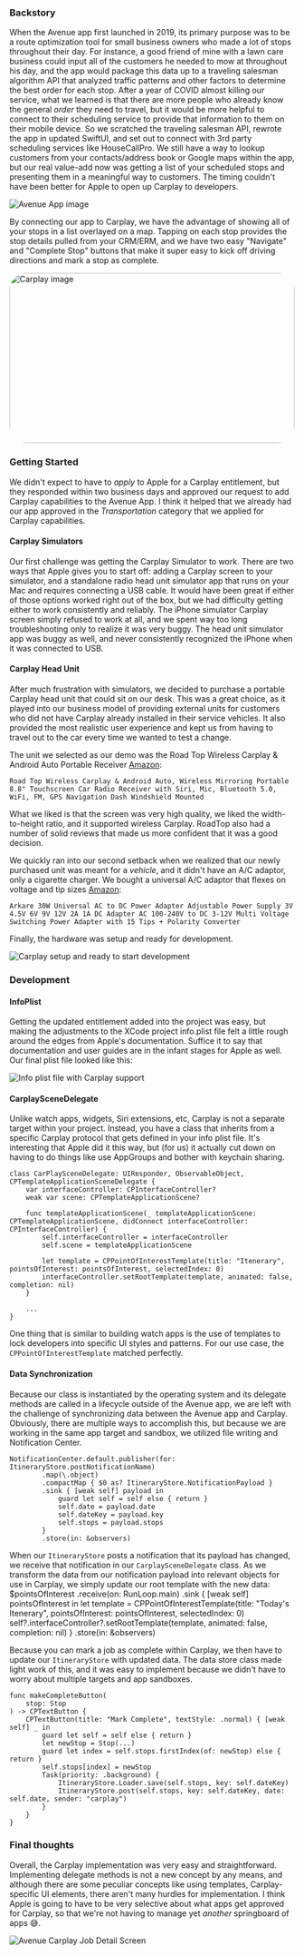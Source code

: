 ### Backstory ###

When the Avenue app first launched in 2019, its primary purpose was to be a route optimization tool for small business owners who made a lot of stops throughout their day. For instance, a good friend of mine with a lawn care business could input all of the customers he needed to mow at throughout his day, and the app would package this data up to a traveling salesman algorithm API that analyzed traffic patterns and other factors to determine the best order for each stop. After a year of COVID almost killing our service, what we learned is that there are more people who already know the general *order* they need to travel, but it would be more helpful to connect to their scheduling service to provide that information to them on their mobile device. So we scratched the traveling salesman API, rewrote the app in updated SwiftUI, and set out to connect with 3rd party scheduling services like HouseCallPro. We still have a way to lookup customers from your contacts/address book or Google maps within the app, but our real value-add now was getting a list of your scheduled stops and presenting them in a meaningful way to customers. The timing couldn't have been better for Apple to open up Carplay to developers.

![Avenue App image](AvenuePhone.jpg)

By connecting our app to Carplay, we have the advantage of showing all of your stops in a list overlayed on a map. Tapping on each stop provides the stop details pulled from your CRM/ERM, and we have two easy "Navigate" and "Complete Stop" buttons that make it super easy to kick off driving directions and mark a stop as complete.

![Carplay image](AvenueCarplay.jpg)
<style> img[alt="Carplay image"] {border-radius: 30px; width: 100% ; height: 300 ; margin-left: auto ; margin-right: auto } </style>

### Getting Started ###

We didn't expect to have to *apply* to Apple for a Carplay entitlement, but they responded within two business days and approved our request to add Carplay capabilities to the Avenue App. I think it helped that we already had our app approved in the *Transportation* category that we applied for Carplay capabilities.

#### Carplay Simulators
Our first challenge was getting the Carplay Simulator to work. There are two ways that Apple gives you to start off: adding a Carplay screen to your simulator, and a standalone radio head unit simulator app that runs on your Mac and requires connecting a USB cable. It would have been great if either of those options worked right out of the box, but we had difficulty getting either to work consistently and reliably. The iPhone simulator Carplay screen simply refused to work at all, and we spent way too long troubleshooting only to realize it was very buggy. The head unit simulator app was buggy as well, and never consistently recognized the iPhone when it was connected to USB. 
    
#### Carplay Head Unit

After much frustration with simulators, we decided to purchase a portable Carplay head unit that could sit on our desk. This was a great choice, as it played into our business model of providing external units for customers who did not have Carplay already installed in their service vehicles. It also provided the most realistic user experience and kept us from having to travel out to the car every time we wanted to test a change. 

The unit we selected as our demo was the Road Top Wireless Carplay & Android Auto Portable Receiver [Amazon](https://www.amazon.com/dp/B09P8C5V26?psc=1&ref=ppx_yo2ov_dt_b_product_details):

    Road Top Wireless Carplay & Android Auto, Wireless Mirroring Portable 8.8" Touchscreen Car Radio Receiver with Siri, Mic, Bluetooth 5.0, WiFi, FM, GPS Navigation Dash Windshield Mounted
 
What we liked is that the screen was very high quality, we liked the width-to-height ratio, and it supported wireless Carplay. RoadTop also had a number of solid reviews that made us more confident that it was a good decision.
 
We quickly ran into our second setback when we realized that our newly purchased unit was meant for a *vehicle*, and it didn't have an A/C adaptor, only a cigarette charger. We bought a universal A/C adaptor that flexes on voltage and tip sizes [Amazon](https://www.amazon.com/dp/B09WMS6K9C?psc=1&ref=ppx_yo2ov_dt_b_product_details):
    
    Arkare 30W Universal AC to DC Power Adapter Adjustable Power Supply 3V 4.5V 6V 9V 12V 2A 1A DC Adapter AC 100-240V to DC 3-12V Multi Voltage Switching Power Adapter with 15 Tips + Polarity Converter
    
Finally, the hardware was setup and ready for development.

![Carplay setup and ready to start development](CarplayDesktop.jpg)

### Development

#### InfoPlist 
Getting the updated entitlement added into the project was easy, but making the adjustments to the XCode project info.plist file felt a little rough around the edges from Apple's documentation. Suffice it to say that documentation and user guides are in the infant stages for Apple as well. Our final plist file looked like this:

![Info plist file with Carplay support](InfoPlist.png)

#### CarplaySceneDelegate
Unlike watch apps, widgets, Siri extensions, etc, Carplay is not a separate target within your project. Instead, you have a class that inherits from a specific Carplay protocol that gets defined in your info plist file. It's interesting that Apple did it this way, but (for us) it actually cut down on having to do things like use AppGroups and bother with keychain sharing.

    class CarPlaySceneDelegate: UIResponder, ObservableObject, CPTemplateApplicationSceneDelegate {
        var interfaceController: CPInterfaceController?
        weak var scene: CPTemplateApplicationScene?

        func templateApplicationScene(_ templateApplicationScene: CPTemplateApplicationScene, didConnect interfaceController: CPInterfaceController) {
            self.interfaceController = interfaceController
            self.scene = templateApplicationScene
            
            let template = CPPointOfInterestTemplate(title: "Itenerary", pointsOfInterest: pointsOfInterest, selectedIndex: 0)
            interfaceController.setRootTemplate(template, animated: false, completion: nil)
        }

        ...
    }

One thing that is similar to building watch apps is the use of templates to lock developers into specific UI styles and patterns. For our use case, the `CPPointOfInterestTemplate` matched perfectly.

#### Data Synchronization
Because our class is instantiated by the operating system and its delegate methods are called in a lifecycle outside of the Avenue app, we are left with the challenge of synchronizing data between the Avenue app and Carplay. Obviously, there are multiple ways to accomplish this, but because we are working in the same app target and sandbox, we utilized file writing and Notification Center.

    NotificationCenter.default.publisher(for: ItineraryStore.postNotificationName)
            .map(\.object)
            .compactMap { $0 as? ItineraryStore.NotificationPayload }
            .sink { [weak self] payload in
                guard let self = self else { return }
                self.date = payload.date
                self.dateKey = payload.key
                self.stops = payload.stops
            }
            .store(in: &observers)

When our `ItineraryStore` posts a notification that its payload has changed, we receive that notification in our `CarplaySceneDelegate` class. As we transform the data from our notification payload into relevant objects for use in Carplay, we simply update our root template with the new data:
    $pointsOfInterest
            .receive(on: RunLoop.main)
            .sink { [weak self] pointsOfInterest in
                let template = CPPointOfInterestTemplate(title: "Today's Itenerary", pointsOfInterest: pointsOfInterest, selectedIndex: 0)
                self?.interfaceController?.setRootTemplate(template, animated: false, completion: nil)
            }
            .store(in: &observers)

Because you can mark a job as complete within Carplay, we then have to update our `ItineraryStore` with updated data. The data store class made light work of this, and it was easy to implement because we didn't have to worry about multiple targets and app sandboxes.

    func makeCompleteButton(
        stop: Stop
    ) -> CPTextButton {
        CPTextButton(title: "Mark Complete", textStyle: .normal) { [weak self] _ in
            guard let self = self else { return }
            let newStop = Stop(...)
            guard let index = self.stops.firstIndex(of: newStop) else { return }
            self.stops[index] = newStop
            Task(priority: .background) { 
                ItineraryStore.Loader.save(self.stops, key: self.dateKey)
                ItineraryStore.post(self.stops, key: self.dateKey, date: self.date, sender: "carplay")
            }
        }
    }

### Final thoughts
Overall, the Carplay implementation was very easy and straightforward. Implementing delegate methods is not a new concept by any means, and although there are some peculiar concepts like using templates, Carplay-specific UI elements, there aren't many hurdles for implementation. I think Apple is going to have to be very selective about what apps get approved for Carplay, so that we're not having to manage yet *another* springboard of apps 😅.

![Avenue Carplay Job Detail Screen](AvenueCarplayDetail.jpeg)